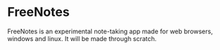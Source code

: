 # FreeNotes
FreeNotes is an experimental note-taking app made for web browsers, windows and linux.
It will be made through scratch.
